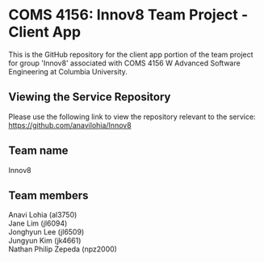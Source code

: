# COMS 4156: Innov8 Team Project - Client App

This is the GitHub repository for the client app portion of the team project for group 'Innov8' associated with COMS 4156 W Advanced Software Engineering at Columbia University.

## Viewing the Service Repository
Please use the following link to view the repository relevant to the service: https://github.com/anavilohia/Innov8

## Team name

Innov8

## Team members

Anavi Lohia (al3750) \
Jane Lim (jl6094) \
Jonghyun Lee (jl6509) \
Jungyun Kim (jk4661) \
Nathan Philip Zepeda (npz2000)

